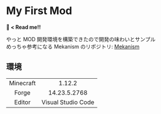 # My First Mod

**🥚 < Read me!!**

やっと MOD 開発環境を構築できたので開発の味わいとサンプル  
めっちゃ参考になる Mekanism のリポジトリ: [Mekanism](https://github.com/mekanism/Mekanism)

## 環境
|           |                    |
| :-------: | :----------------: |
| Minecraft |       1.12.2       |
|   Forge   |    14.23.5.2768    |
|  Editor   | Visual Studio Code |

